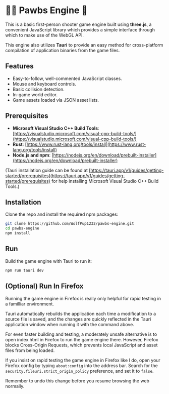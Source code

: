 # 🏳️‍⚧️ Pawbs Engine 🐾

This is a basic first-person shooter game engine built using **three.js**, a convenient JavaScript library which provides a simple interface through which to make use of the WebGL API.

This engine also utilizes **Tauri** to provide an easy method for cross-platform compilation of application binaries from the game files.

## Features

- Easy-to-follow, well-commented JavaScript classes.
- Mouse and keyboard controls.
- Basic collision detection.
- In-game world editor.
- Game assets loaded via JSON asset lists.

## Prerequisites

- **Microsoft Visual Studio C++ Build Tools**: [https://visualstudio.microsoft.com/visual-cpp-build-tools/](https://visualstudio.microsoft.com/visual-cpp-build-tools/)
- **Rust**: [https://www.rust-lang.org/tools/install](https://www.rust-lang.org/tools/install)
- **Node.js and npm**: [https://nodejs.org/en/download/prebuilt-installer](https://nodejs.org/en/download/prebuilt-installer)

(Tauri installation guide can be found at [https://tauri.app/v1/guides/getting-started/prerequisites](https://tauri.app/v1/guides/getting-started/prerequisites) for help installing Microsoft Visual Studio C++ Build Tools.)

## Installation

Clone the repo and install the required npm packages:

```bash
git clone https://github.com/WolfPup1232/pawbs-engine.git
cd pawbs-engine
npm install
```


## Run

Build the game engine with Tauri to run it:

```bash
npm run tauri dev
```

## (Optional) Run In Firefox

Running the game engine in Firefox is really only helpful for rapid testing in a familliar environment.

Tauri automatically rebuilds the application each time a modification to a source file is saved, and the changes are quickly reflected in the Tauri application window when running it with the command above.

For even faster building and testing, a moderately unsafe alternative is to open index.html in Firefox to run the game engine there. However, Firefox blocks Cross-Origin Requests, which prevents local JavaScript and asset files from being loaded.

If you insist on rapid testing the game engine in Firefox like I do, open your Firefox config by typing `about:config` into the address bar. Search for the `security.fileuri.strict_origin_policy` preference, and set it to `false`.

Remember to undo this change before you resume browsing the web normally.